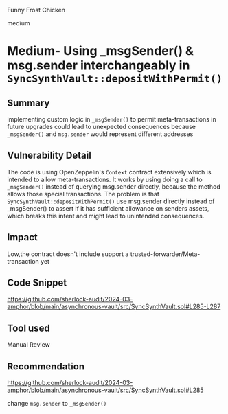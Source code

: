Funny Frost Chicken

medium

# Medium- Using _msgSender() & msg.sender interchangeably in `SyncSynthVault::depositWithPermit()`

## Summary

implementing custom logic in `_msgSender()` to permit meta-transactions in future upgrades could lead to unexpected consequences because `_msgSender()` and `msg.sender` would represent different addresses

## Vulnerability Detail

The code is using OpenZeppelin's `Context` contract extensively which is intended to allow meta-transactions. It works by using doing a call to `_msgSender()` instead of querying msg.sender directly, because the method allows those special transactions. The problem is that `SyncSynthVault::depositWithPermit()` use msg.sender directly instead of _msgSender() to assert if it has sufficient allowance on senders assets, which breaks this intent and might lead to unintended consequences.

## Impact

Low,the contract doesn't include support a trusted-forwarder/Meta-transaction yet

## Code Snippet

https://github.com/sherlock-audit/2024-03-amphor/blob/main/asynchronous-vault/src/SyncSynthVault.sol#L285-L287

## Tool used

Manual Review

## Recommendation

https://github.com/sherlock-audit/2024-03-amphor/blob/main/asynchronous-vault/src/SyncSynthVault.sol#L285

change `msg.sender` to `_msgSender()`

